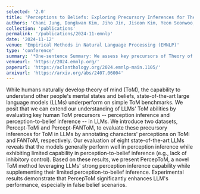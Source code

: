 ```yaml
---
selected: '2.0'
title: 'Perceptions to Beliefs: Exploring Precursory Inferences for Theory of Mind in Large Language Models'
authors: 'Chani Jung, Dongkwan Kim, Jiho Jin, Jiseon Kim, Yeon Seonwoo, Yejin Choi, Alice Oh, and Hyunwoo Kim'
collection: 'publications'
permalink: '/publications/2024-11-emnlp'
date: '2024-11-12'
venue: 'Empirical Methods in Natural Language Processing (EMNLP)'
type: 'conference'
summary: '*One-sentence Summary: We assess key precursors of Theory of Mind (ToM) in LLMs by perception-augmented ToM benchmarks. We propose PercepToM, a ToM method inspired by our findings of models’ strength in perception inference and weakness in perception-to-belief inference.*'
venueurl: 'https://2024.emnlp.org/'
paperurl: 'https://aclanthology.org/2024.emnlp-main.1105/'
arxivurl: 'https://arxiv.org/abs/2407.06004'
---
```


While humans naturally develop theory of mind (ToM), the capability to understand other people's mental states and beliefs, state-of-the-art large language models (LLMs) underperform on simple ToM benchmarks. We posit that we can extend our understanding of LLMs' ToM abilities by evaluating key human ToM precursors -- perception inference and perception-to-belief inference -- in LLMs. We introduce two datasets, Percept-ToMi and Percept-FANToM, to evaluate these precursory inferences for ToM in LLMs by annotating characters' perceptions on ToMi and FANToM, respectively. Our evaluation of eight state-of-the-art LLMs reveals that the models generally perform well in perception inference while exhibiting limited capability in perception-to-belief inference (e.g., lack of inhibitory control). Based on these results, we present PercepToM, a novel ToM method leveraging LLMs' strong perception inference capability while supplementing their limited perception-to-belief inference. Experimental results demonstrate that PercepToM significantly enhances LLM's performance, especially in false belief scenarios.